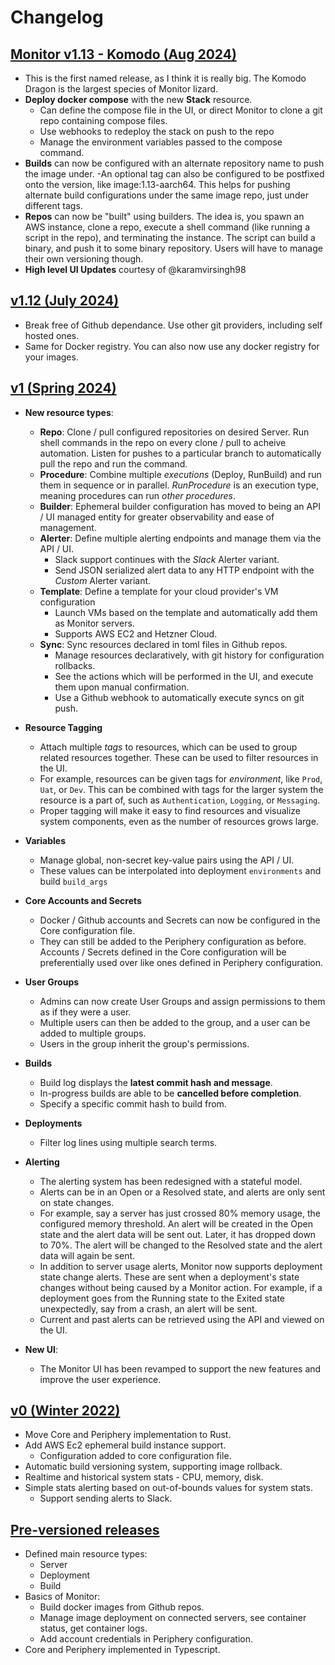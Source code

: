 # Changelog

## <ins>Monitor v1.13 - Komodo (Aug 2024)</ins>
- This is the first named release, as I think it is really big. The Komodo Dragon is the largest species of Monitor lizard.
- **Deploy docker compose** with the new **Stack** resource.
	- Can define the compose file in the UI, or direct Monitor to clone a git repo containing compose files.
	- Use webhooks to redeploy the stack on push to the repo
	- Manage the environment variables passed to the compose command.
- **Builds** can now be configured with an alternate repository name to push the image under.
	-An optional tag can also be configured to be postfixed onto the version, like image:1.13-aarch64. 
	This helps for pushing alternate build configurations under the same image repo, just under different tags.
- **Repos** can now be "built" using builders. The idea is, you spawn an AWS instance, clone a repo, execute a shell command
(like running a script in the repo), and terminating the instance. The script can build a binary, and push it to some binary repository.
Users will have to manage their own versioning though.
- **High level UI Updates** courtesy of @karamvirsingh98

## <ins>v1.12 (July 2024)</ins>
- Break free of Github dependance. Use other git providers, including self hosted ones.
- Same for Docker registry. You can also now use any docker registry for your images.

## <ins>v1 (Spring 2024)</ins>

- **New resource types**:
	- **Repo**: Clone / pull configured repositories on desired Server. Run shell commands in the repo on every clone / pull to acheive automation. Listen for pushes to a particular branch to automatically pull the repo and run the command.
	- **Procedure**: Combine multiple *executions* (Deploy, RunBuild) and run them in sequence or in parallel. *RunProcedure* is an execution type, meaning procedures can run *other procedures*.
	- **Builder**: Ephemeral builder configuration has moved to being an API / UI managed entity for greater observability and ease of management.
	- **Alerter**: Define multiple alerting endpoints and manage them via the API / UI.
		- Slack support continues with the *Slack* Alerter variant.
		- Send JSON serialized alert data to any HTTP endpoint with the *Custom* Alerter variant.
	- **Template**: Define a template for your cloud provider's VM configuration
		- Launch VMs based on the template and automatically add them as Monitor servers.
		- Supports AWS EC2 and Hetzner Cloud.
	- **Sync**: Sync resources declared in toml files in Github repos.
		- Manage resources declaratively, with git history for configuration rollbacks.
		- See the actions which will be performed in the UI, and execute them upon manual confirmation.
		- Use a Github webhook to automatically execute syncs on git push.

- **Resource Tagging**
	- Attach multiple *tags* to resources, which can be used to group related resources together. These can be used to filter resources in the UI.
	- For example, resources can be given tags for *environment*, like `Prod`, `Uat`, or `Dev`. This can be combined with tags for the larger system the resource is a part of, such as `Authentication`, `Logging`, or `Messaging`.
	- Proper tagging will make it easy to find resources and visualize system components, even as the number of resources grows large.

- **Variables**
	- Manage global, non-secret key-value pairs using the API / UI.
	- These values can be interpolated into deployment `environments` and build `build_args`

- **Core Accounts and Secrets**
	- Docker / Github accounts and Secrets can now be configured in the Core configuration file.
	- They can still be added to the Periphery configuration as before. Accounts / Secrets defined in the Core configuration will be preferentially used over like ones defined in Periphery configuration.

- **User Groups**
	- Admins can now create User Groups and assign permissions to them as if they were a user. 
	- Multiple users can then be added to the group, and a user can be added to multiple groups.
	- Users in the group inherit the group's permissions. 

- **Builds**
	- Build log displays the **latest commit hash and message**.
	- In-progress builds are able to be **cancelled before completion**.
	- Specify a specific commit hash to build from.

- **Deployments**
	- Filter log lines using multiple search terms.

- **Alerting**
	- The alerting system has been redesigned with a stateful model.
	- Alerts can be in an Open or a Resolved state, and alerts are only sent on state changes.
	- For example, say a server has just crossed 80% memory usage, the configured memory threshold. An alert will be created in the Open state and the alert data will be sent out. Later, it has dropped down to 70%. The alert will be changed to the Resolved state and the alert data will again be sent.
	- In addition to server usage alerts, Monitor now supports deployment state change alerts. These are sent when a deployment's state changes without being caused by a Monitor action. For example, if a deployment goes from the Running state to the Exited state unexpectedly, say from a crash, an alert will be sent.
	- Current and past alerts can be retrieved using the API and viewed on the UI.

- **New UI**:
	- The Monitor UI has been revamped to support the new features and improve the user experience.

## <ins>v0 (Winter 2022)</ins>

- Move Core and Periphery implementation to Rust.
- Add AWS Ec2 ephemeral build instance support.
	- Configuration added to core configuration file.
- Automatic build versioning system, supporting image rollback.
- Realtime and historical system stats - CPU, memory, disk.
- Simple stats alerting based on out-of-bounds values for system stats.
	- Support sending alerts to Slack.

## <ins>Pre-versioned releases</ins>

- Defined main resource types:
	- Server
	- Deployment
	- Build
- Basics of Monitor:
	- Build docker images from Github repos.
	- Manage image deployment on connected servers, see container status, get container logs.
	- Add account credentials in Periphery configuration.
- Core and Periphery implemented in Typescript.